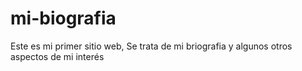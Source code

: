 # mi-biografia
Este es mi primer sitio web, Se trata de mi briografia y algunos otros aspectos de mi interés
